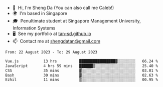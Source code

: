 <!---
tan-sd/tan-sd is a ✨ special ✨ repository because its `README.md` (this file) appears on your GitHub profile.
You can click the Preview link to take a look at your changes.
--->
- 👋  Hi, I'm Sheng Da (You can also call me Caleb!)
- 🌍  I'm based in Singapore
- 🎓  Penultimate student at Singapore Management University, Information Systems
- 🖥️  See my portfolio at [tan-sd.github.io](https://tan-sd.github.io/)
- 📫  Contact me at [shengdatan@gmail.com](mailto:shengdatan@gmail.com)

<!--START_SECTION:waka-->

```txt
From: 22 August 2023 - To: 29 August 2023

Vue.js           13 hrs          ████████████████▓░░░░░░░░   66.24 %
JavaScript       4 hrs 59 mins   ██████▒░░░░░░░░░░░░░░░░░░   25.40 %
CSS              35 mins         ▓░░░░░░░░░░░░░░░░░░░░░░░░   03.01 %
Bash             30 mins         ▓░░░░░░░░░░░░░░░░░░░░░░░░   02.63 %
Ezhil            11 mins         ▒░░░░░░░░░░░░░░░░░░░░░░░░   00.95 %
```

<!--END_SECTION:waka-->
